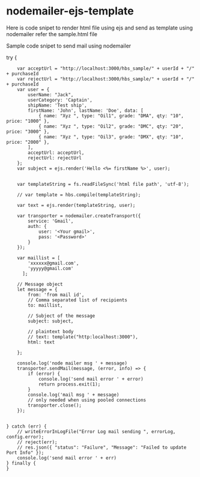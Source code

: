# nodemailer-ejs-template
Here is code snipet to render html file using ejs and send as template using nodemailer
refer the sample.html file 

Sample code snipet to send mail using nodemailer


try {

        var acceptUrl = "http://localhost:3000/hbs_sample/" + userId + "/" + purchaseId
        var rejectUrl = "http://localhost:3000/hbs_sample/" + userId + "/" + purchaseId
        var user = {
            userName: "Jack",
            userCategory: 'Captain',
            shipName: 'Test ship',
            firstName: 'John', lastName: 'Doe', data: [
                { name: "Xyz ", type: "Oil1", grade: "DMA", qty: "10", price: "1000" },
                { name: "Xyz ", type: "Oil2", grade: "DMC", qty: "20", price: "3000" },
                { name: "Xyz ", type: "Oil3", grade: "DMX", qty: "10", price: "2000" },
            ],
            acceptUrl: acceptUrl,
            rejectUrl: rejectUrl
        };
        var subject = ejs.render('Hello <%= firstName %>', user);


        var templateString = fs.readFileSync('html file path', 'utf-8');

        // var template = hbs.compile(templateString);

        var text = ejs.render(templateString, user);

        var transporter = nodemailer.createTransport({
            service: 'Gmail',
            auth: {
                user: '<Your gmail>',
                pass: '<Password>'
            }
        });

        var maillist = [
            'xxxxxx@gmail.com',
            'yyyyy@gmail.com'
          ];

        // Message object
        let message = {
            from: 'from mail id',
            // Comma separated list of recipients
            to: maillist,

            // Subject of the message
            subject: subject,

            // plaintext body
            // text: template("http:localhost:3000"),
            html: text
          
        };

        console.log('node mailer msg ' + message)
        transporter.sendMail(message, (error, info) => {
            if (error) {
                console.log('send mail error ' + error)
                return process.exit(1);
            }
            console.log('mail msg ' + message)
            // only needed when using pooled connections
            transporter.close();
        });


    } catch (err) {
        // writeErrorInLogFile("Error Log mail sending ", errorLog, config.error);
        // reject(err);
        // res.json({ "status": "Failure", "Message": "Failed to update Port Info" });
        console.log('send mail error ' + err)
    } finally {
    }








